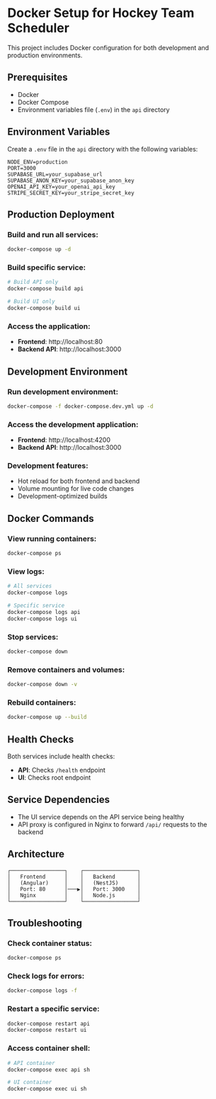 # Docker Setup for Hockey Team Scheduler

This project includes Docker configuration for both development and production environments.

## Prerequisites

- Docker
- Docker Compose
- Environment variables file (`.env`) in the `api` directory

## Environment Variables

Create a `.env` file in the `api` directory with the following variables:

```env
NODE_ENV=production
PORT=3000
SUPABASE_URL=your_supabase_url
SUPABASE_ANON_KEY=your_supabase_anon_key
OPENAI_API_KEY=your_openai_api_key
STRIPE_SECRET_KEY=your_stripe_secret_key
```

## Production Deployment

### Build and run all services:

```bash
docker-compose up -d
```

### Build specific service:

```bash
# Build API only
docker-compose build api

# Build UI only
docker-compose build ui
```

### Access the application:

- **Frontend**: http://localhost:80
- **Backend API**: http://localhost:3000

## Development Environment

### Run development environment:

```bash
docker-compose -f docker-compose.dev.yml up -d
```

### Access the development application:

- **Frontend**: http://localhost:4200
- **Backend API**: http://localhost:3000

### Development features:

- Hot reload for both frontend and backend
- Volume mounting for live code changes
- Development-optimized builds

## Docker Commands

### View running containers:

```bash
docker-compose ps
```

### View logs:

```bash
# All services
docker-compose logs

# Specific service
docker-compose logs api
docker-compose logs ui
```

### Stop services:

```bash
docker-compose down
```

### Remove containers and volumes:

```bash
docker-compose down -v
```

### Rebuild containers:

```bash
docker-compose up --build
```

## Health Checks

Both services include health checks:

- **API**: Checks `/health` endpoint
- **UI**: Checks root endpoint

## Service Dependencies

- The UI service depends on the API service being healthy
- API proxy is configured in Nginx to forward `/api/` requests to the backend

## Architecture

```
┌─────────────────┐    ┌─────────────────┐
│   Frontend      │    │   Backend       │
│   (Angular)     │    │   (NestJS)      │
│   Port: 80      │───▶│   Port: 3000    │
│   Nginx         │    │   Node.js       │
└─────────────────┘    └─────────────────┘
```

## Troubleshooting

### Check container status:

```bash
docker-compose ps
```

### Check logs for errors:

```bash
docker-compose logs -f
```

### Restart a specific service:

```bash
docker-compose restart api
docker-compose restart ui
```

### Access container shell:

```bash
# API container
docker-compose exec api sh

# UI container
docker-compose exec ui sh
```

